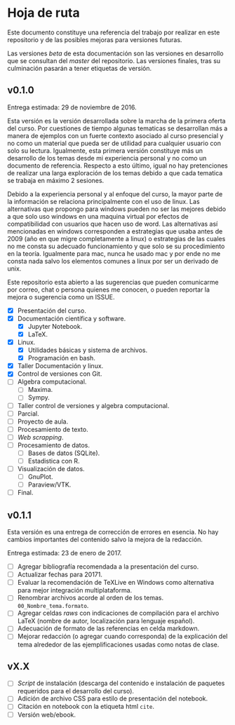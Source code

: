 # Hoja de ruta  

Este documento constituye una referencia del trabajo por realizar en este repositorio y de las posibles mejoras para versiones futuras.  

Las versiones _beta_ de esta documentación son las versiones en desarrollo que se consultan del _master_ del repositorio. Las versiones finales, tras su culminación pasarán a tener etiquetas de versión.  

## v0.1.0  

Entrega estimada: 29 de noviembre de 2016.  

Esta versión es la versión desarrollada sobre la marcha de la primera oferta del curso. Por cuestiones de tiempo algunas tematicas se desarrollan más a manera de ejemplos con un fuerte contexto asociado al curso presencial y no 
como un material que pueda ser de utilidad para cualquier usuario con solo su lectura. Igualmente, esta primera versión constituye más un desarrollo de los temas desde mi experiencia personal y no como un documento de referencia. 
Respecto a esto último, igual no hay pretenciones de realizar una larga exploración de los temas debido a que cada tematica se trabaja en máximo 2 sesiones.

Debido a la experiencia personal y al enfoque del curso, la mayor parte de la información se relaciona principalmente con el uso de linux. Las alternativas que propongo para windows pueden no ser las mejores debido a que solo uso 
windows en una maquina virtual por efectos de compatibilidad con usuarios que hacen uso de word. Las alternativas así mencionadas en windows corresponden a estrategias que usaba antes de 2009 (año en que migre completamente a 
linux) o estrategias de las cuales no me consta su adecuado funcionamiento y que solo se su procedimiento en la teoría. Igualmente para mac, nunca he usado mac y por ende no me consta nada salvo los elementos comunes a linux por 
ser un derivado de unix.  

Este repositorio esta abierto a las sugerencias que pueden comunicarme por correo, chat o persona quienes me conocen, o pueden reportar la mejora o sugerencia como un ISSUE.  

- [x] Presentación del curso.  
- [x] Documentación científica y software.  
    - [x] Jupyter Notebook.  
    - [x] LaTeX.  
- [x] Linux.  
    - [x] Utilidades básicas y sistema de archivos.  
    - [x] Programación en bash.    
- [x] Taller Documentación y linux.
- [x] Control de versiones con Git.  
- [ ] Algebra computacional.  
    - [ ] Maxima.  
    - [ ] Sympy.  
- [ ] Taller control de versiones y algebra computacional.  
- [ ] Parcial.  
- [ ] Proyecto de aula.  
- [ ] Procesamiento de texto.  
- [ ] _Web scrapping_.  
- [ ] Procesamiento de datos.  
    - [ ] Bases de datos (SQLite).  
    - [ ] Estadistica con R.  
- [ ] Visualización de datos.  
    - [ ] GnuPlot.  
    - [ ] Paraview/VTK.  
- [ ] Final.  

## v0.1.1  

Esta versión es una entrega de corrección de errores en esencia. No hay cambios importantes del contenido salvo la mejora de la redacción.  

Entrega estimada: 23 de enero de 2017.  

- [ ] Agregar bibliografía recomendada a la presentación del curso.  
- [ ] Actualizar fechas para 20171.  
- [ ] Evaluar la recomendación de TeXLive en Windows como alternativa para mejor integración multiplataforma.  
- [ ] Renombrar archivos acorde al orden de los temas. `00_Nombre_tema.formato`.  
- [ ] Agregar celdas _raws_ con indicaciones de compilación para el archivo LaTeX (nombre de autor, localización para lenguaje español).  
- [ ] Adecuación de formato de las referencias en celda markdown.  
- [ ] Mejorar redacción (o agregar cuando corresponda) de la explicación del tema alrededor de las ejemplificaciones usadas como notas de clase.    

## vX.X  

- [ ] _Script_ de instalación (descarga del contenido e instalación de paquetes requeridos para el desarrollo del curso).
- [ ] Adición de archivo CSS para estilo de presentación del notebook.  
- [ ] Citación en notebook con la etiqueta html `cite`.  
- [ ] Versión web/ebook.  
